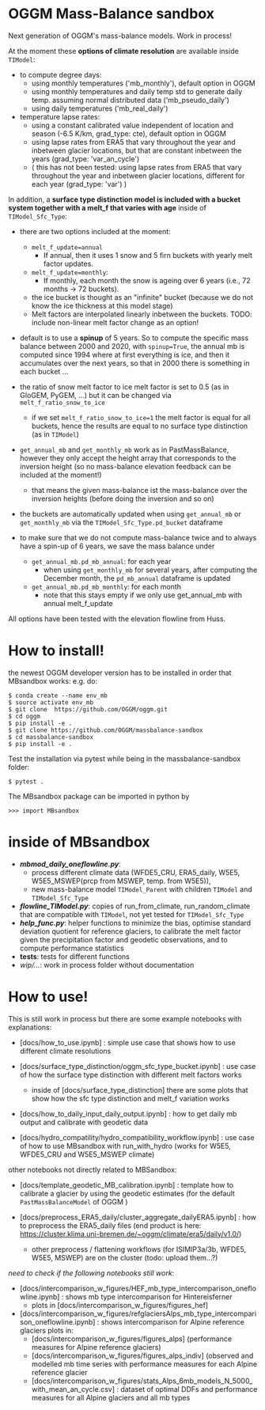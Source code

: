 # OGGM Mass-Balance sandbox

Next generation of OGGM's mass-balance models. Work in process!

At the moment these **options of climate resolution** are available inside `TIModel`:
- to compute degree days:
    - using monthly temperatures ('mb_monthly'), default option in OGGM
    - using monthly temperatures and daily temp std to generate daily temp. assuming normal distributed data ('mb_pseudo_daily')
    - using daily temperatures ('mb_real_daily')
- temperature lapse rates:
    - using a constant calibrated value independent of location and season (-6.5 K/km, grad_type: cte), default option in OGGM
    - using lapse rates from ERA5 that vary throughout the year and inbetween glacier locations, 
    but that are constant inbetween the years (grad_type: 'var_an_cycle')
    - ( this has not been tested: using lapse rates from ERA5 that vary throughout the year and inbetween glacier locations, 
    different for each year (grad_type: 'var') )

In addition, a **surface type distinction model is included with a bucket system together with a melt_f that varies with age** inside of `TIModel_Sfc_Type`:
- there are two options included at the moment:
    - `melt_f_update=annual`
        - If annual, then it uses 1 snow
            and 5 firn buckets with yearly melt factor updates.
    - `melt_f_update=monthly`:
        -  If monthly, each month the snow is ageing over 6 years (i.e., 72 months -> 72 buckets).
    - the ice bucket is thought as an "infinite" bucket (because we do not know the ice thickness at this model stage)
    - Melt factors are interpolated linearly inbetween the buckets.
      TODO: include non-linear melt factor change as an option!
- default is to use a **spinup** of 5 years. So to compute the specific mass balance between 2000 and 2020, with `spinup=True`, the annual mb is computed since 1994 where at first everything is ice, and then it accumulates over the next years, so that in 2000 there is something in each bucket ...

- the ratio of snow melt factor to ice melt factor is set to 0.5 (as in GloGEM, PyGEM, ...) but it can be changed via `melt_f_ratio_snow_to_ice`
    - if we set `melt_f_ratio_snow_to_ice=1` the melt factor is equal for all buckets, hence the results are equal to no surface type distinction (as in `TIModel`)
- `get_annual_mb` and `get_monthly_mb` work as in PastMassBalance, however they only accept the height array that corresponds to the inversion height (so no mass-balance elevation feedback can be included at the moment!)
    - that means the given mass-balance ist the mass-balance over the inversion heights (before doing the inversion and so on)
- the buckets are automatically updated when using `get_annual_mb` or `get_monthly_mb` via the `TIModel_Sfc_Type.pd_bucket` dataframe 
- to make sure that we do not compute mass-balance twice and to always have a spin-up of 6 years, we save the mass balance under 
    - `get_annual_mb.pd_mb_annual`: for each year
        - when using `get_monthly_mb` for several years, after computing the December month, the `pd_mb_annual` dataframe is updated
    - `get_annual_mb.pd_mb_monthly`: for each month
        - note that this stays empty if we only use get_annual_mb with annual melt_f_update


All options have been tested with the elevation flowline from Huss. 

# How to install!
<!-- structure as in https://github.com/fmaussion/scispack and oggm/oggm -->
the newest OGGM developer version has to be installed in order that MBsandbox works:
e.g. do:

    $ conda create --name env_mb
    $ source activate env_mb
    $ git clone  https://github.com/OGGM/oggm.git
    $ cd oggm 
    $ pip install -e .
    $ git clone https://github.com/OGGM/massbalance-sandbox
    $ cd massbalance-sandbox
    $ pip install -e .

Test the installation via pytest while being in the massbalance-sandbox folder:

    $ pytest .

The MBsandbox package can be imported in python by

    >>> import MBsandbox

# inside of MBsandbox

- ***mbmod_daily_oneflowline.py***: 
    - process different climate data (WFDE5_CRU, ERA5_daily, W5E5, W5E5_MSWEP(prcp from MSWEP, temp. from W5E5)),
    - new mass-balance model `TIModel_Parent` with children `TIModel` and `TIModel_Sfc_Type`
- ***flowline_TIModel.py***: copies of run_from_climate, run_random_climate that are compatible with `TIModel`, not yet tested for `TIModel_Sfc_Type`
- ***help_func.py***: helper functions to minimize the bias, optimise standard deviation quotient for reference glaciers, to calibrate the melt factor given the precipitation factor and geodetic observations, and to compute performance statistics
- **tests**: tests for different functions
- *wip/...*: work in process folder without documentation

# How to use!
This is still work in process but there are some example notebooks with explanations: 
- [docs/how_to_use.ipynb] : simple use case that shows how to use different climate resolutions
- [docs/surface_type_distinction/oggm_sfc_type_bucket.ipynb] : use case of how the surface type distinction with different melt factors works
    - inside of [docs/surface_type_distinction] there are some plots that show how the sfc type distinction and melt_f variation works

- [docs/how_to_daily_input_daily_output.ipynb] : how to get daily mb output and calibrate with geodetic data

- [docs/hydro_compatility/hydro_compatibility_workflow.ipynb] : use case of how to use MBsandbox with run_with_hydro (works for W5E5, WFDE5_CRU and W5E5_MSWEP climate)


other notebooks not directly related to MBSandbox:
- [docs/template_geodetic_MB_calibration.ipynb] : template how to calibrate a glacier by using the geodetic estimates (for the default `PastMassBalanceModel` of OGGM )

- [docs/preprocess_ERA5_daily/cluster_aggregate_dailyERA5.ipynb] : how to preprocess the ERA5_daily files
  (end product is here: https://cluster.klima.uni-bremen.de/~oggm/climate/era5/daily/v1.0/)
    - other preprocess / flattening workflows (for ISIMIP3a/3b, WFDE5, W5E5, MSWEP) are on the cluster (todo: upload them...?)


*need to check if the following notebooks still work*:
- [docs/intercomparison_w_figures/HEF_mb_type_intercomparison_oneflowline.ipynb] : shows mb type intercomparison for Hintereisferner
    - plots in [docs/intercomparison_w_figures/figures_hef]
- [docs/intercomparison_w_figures/refglaciersAlps_mb_type_intercomparison_oneflowline.ipynb] : shows intercomparison for Alpine reference glaciers
  plots in:
    - [docs/intercomparison_w_figures/figures_alps] (performance measures for Alpine reference glaciers)
    - [docs/intercomparison_w_figures/figures_alps_indiv] (observed and modelled mb time series with performance measures for each Alpine reference glacier 
    - [docs/intercomparison_w_figures/stats_Alps_6mb_models_N_5000_with_mean_an_cycle.csv] : dataset of optimal DDFs and performance measures for all Alpine glaciers and all mb types
  
